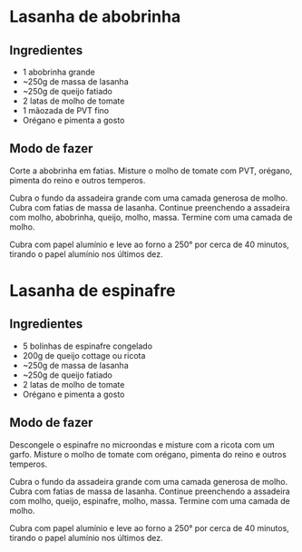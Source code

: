 # Lasanha de abobrinha

## Ingredientes

* 1 abobrinha grande
* ~250g de massa de lasanha
* ~250g de queijo fatiado
* 2 latas de molho de tomate
* 1 mãozada de PVT fino
* Orégano e pimenta a gosto

## Modo de fazer

Corte a abobrinha em fatias. Misture o molho de tomate com PVT, orégano, pimenta do reino e outros temperos.

Cubra o fundo da assadeira grande com uma camada generosa de molho. Cubra com fatias de massa de lasanha. Continue preenchendo a assadeira com molho, abobrinha, queijo, molho, massa. Termine com uma camada de molho.

Cubra com papel alumínio e leve ao forno a 250° por cerca de 40 minutos, tirando o papel alumínio nos últimos dez.


# Lasanha de espinafre

## Ingredientes

* 5 bolinhas de espinafre congelado
* 200g de queijo cottage ou ricota
* ~250g de massa de lasanha
* ~250g de queijo fatiado
* 2 latas de molho de tomate
* Orégano e pimenta a gosto

## Modo de fazer

Descongele o espinafre no microondas e misture com a ricota com um garfo. Misture o molho de tomate com orégano, pimenta do reino e outros temperos.

Cubra o fundo da assadeira grande com uma camada generosa de molho. Cubra com fatias de massa de lasanha. Continue preenchendo a assadeira com molho, queijo, espinafre, molho, massa. Termine com uma camada de molho.

Cubra com papel alumínio e leve ao forno a 250° por cerca de 40 minutos, tirando o papel alumínio nos últimos dez.
